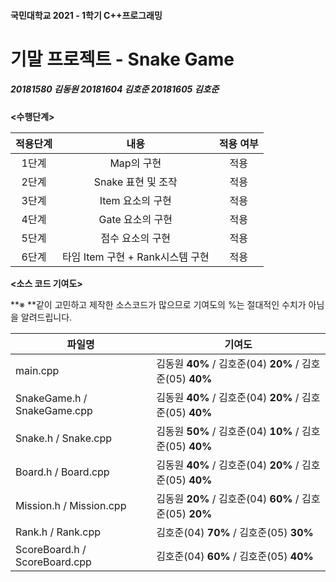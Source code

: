#### 국민대학교 2021 - 1학기 C++프로그래밍

#  기말 프로젝트 - Snake Game

##### 20181580 김동원       20181604 김호준      20181605 김호준





**<수행단계>**

| 적용단계 | 내용 | 적용 여부 |
| :---: | :----------: | :---: |
|  1단계   | Map의 구현 |적용      |
| 2단계 | Snake 표현 및 조작 | 적용 |
| 3단계 | Item 요소의 구현 | 적용 |
| 4단계 | Gate 요소의 구현 | 적용 |
| 5단계 | 점수 요소의 구현 | 적용 |
| 6단계 | 타임 Item 구현 + Rank시스템 구현 | 적용 |



**<소스 코드 기여도>**

**※ **같이 고민하고 제작한 소스코드가 많으므로 기여도의 %는 절대적인 수치가 아님을 알려드립니다.

| 파일명                        | 기여도                                                   |
| ----------------------------- | -------------------------------------------------------- |
| main.cpp                      | 김동원 **40%** / 김호준(04) **20%** / 김호준(05) **40%** |
| SnakeGame.h / SnakeGame.cpp   | 김동원 **40%** / 김호준(04) **20%** / 김호준(05) **40%** |
| Snake.h / Snake.cpp           | 김동원 **50%** / 김호준(04) **10%** / 김호준(05) **40%** |
| Board.h / Board.cpp           | 김동원 **40%** / 김호준(04) **20%** / 김호준(05) **40%** |
| Mission.h / Mission.cpp       | 김동원 **20%** / 김호준(04) **60%** / 김호준(05) **20%** |
| Rank.h / Rank.cpp             | 김호준(04) **70%** / 김호준(05) **30%**                  |
| ScoreBoard.h / ScoreBoard.cpp | 김호준(04) **60%** / 김호준(05) **40%**                  |

